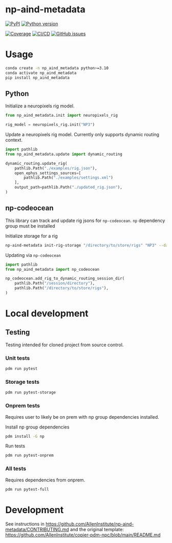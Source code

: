 # np-aind-metadata



[![PyPI](https://img.shields.io/pypi/v/np-aind-metadata.svg?label=PyPI&color=blue)](https://pypi.org/project/np-aind-metadata/)
[![Python version](https://img.shields.io/pypi/pyversions/np-aind-metadata)](https://pypi.org/project/np-aind-metadata/)

[![Coverage](https://img.shields.io/codecov/c/github/AllenInstitute/np-aind-metadata?logo=codecov)](https://app.codecov.io/github/AllenInstitute/np-aind-metadata)
[![CI/CD](https://img.shields.io/github/actions/workflow/status/AllenInstitute/np-aind-metadata/publish.yml?label=CI/CD&logo=github)](https://github.com/AllenInstitute/np-aind-metadata/actions/workflows/publish.yml)
[![GitHub issues](https://img.shields.io/github/issues/AllenInstitute/np-aind-metadata?logo=github)](https://github.com/AllenInstitute/np-aind-metadata/issues)

# Usage
```bash
conda create -n np_aind_metadata python>=3.10
conda activate np_aind_metadata
pip install np_aind_metadata
```

## Python
Initialize a neuropixels rig model.

```python
from np_aind_metadata.init import neuropixels_rig

rig_model = neuropixels_rig.init("NP3")
```

Update a neuropixels rig model. Currently only supports dynamic routing context.

```python
import pathlib
from np_aind_metadata.update import dynamic_routing

dynamic_routing.update_rig(
    pathlib.Path("./examples/rig.json"),
    open_ephys_settings_sources=[
        pathlib.Path("./examples/settings.xml")
    ],
    output_path=pathlib.Path("./updated_rig.json"),
)
```

## np-codeocean
This library can track and update rig jsons for `np-codeocean`. `np` dependency group must be installed

Initialize storage for a rig
```bash
np-aind-metadata init-rig-storage "/directory/to/store/rigs" "NP3" --date 2022/02/07
```

Updating via `np-codeocean`

```python
import pathlib
from np_aind_metadata import np_codeocean

np_codeocean.add_rig_to_dynamic_routing_session_dir(
    pathlib.Path("/session/directory"),
    pathlib.Path("/directory/to/store/rigs"),
)
```

# Local development

## Testing
Testing intended for cloned project from source control.

### Unit tests
```bash
pdm run pytest
```

### Storage tests
```bash
pdm run pytest-storage
```

### Onprem tests
Requires user to likely be on prem with np group dependencies installed.

Install np group dependencies 
```bash
pdm install -G np
```

Run tests
```bash
pdm run pytest-onprem
```

### All tests
Requires dependencies from onprem.
```bash
pdm run pytest-full
```

# Development
See instructions in https://github.com/AllenInstitute/np-aind-metadata/CONTRIBUTING.md and the original template: https://github.com/AllenInstitute/copier-pdm-npc/blob/main/README.md